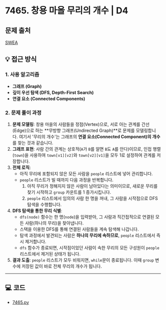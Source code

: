 # 7465. 창용 마을 무리의 개수 | D4

## 문제 출처
[SWEA](https://swexpertacademy.com/main/talk/solvingClub/problemView.do?solveclubId=AZgvQCv6GNXHBIT9&contestProbId=AWngfZVa9XwDFAQU&probBoxId=AZiiM-4KAVbHBIT9&type=PROBLEM&problemBoxTitle=A%ED%98%95_%EC%B6%94%EC%B2%9C+%ED%95%99%EC%8A%B5+%EC%9E%90%EB%A3%8C&problemBoxCnt=24)

## 💡 접근 방식

### 1. 사용 알고리즘
* **그래프 (Graph)**
* **깊이 우선 탐색 (DFS, Depth-First Search)**
* **연결 요소 (Connected Components)**

### 2. 문제 풀이 과정
1.  **문제 모델링**: 창용 마을의 사람들을 정점(Vertex)으로, 서로 아는 관계를 간선(Edge)으로 하는 **무방향 그래프(Undirected Graph)**로 문제를 모델링합니다. 여기서 '무리의 개수'는 그래프의 **연결 요소(Connected Component)의 개수**를 찾는 것과 같습니다.
2.  **그래프 표현**: 사람 간의 관계는 상호적(`A`가 `B`를 알면 `B`도 `A`를 안다)이므로, 인접 행렬(`town`)을 사용하여 `town[v1][v2]`와 `town[v2][v1]`을 모두 1로 설정하여 관계를 저장합니다.
3.  **전체 로직**:
    * 아직 무리에 포함되지 않은 모든 사람을 `people` 리스트에 넣어 관리합니다.
    * `people` 리스트가 빌 때까지 다음 과정을 반복합니다.
        1.  아직 무리가 정해지지 않은 사람이 남아있다는 의미이므로, 새로운 무리를 찾기 시작하고 `group` 카운트를 1 증가시킵니다.
        2.  `people` 리스트에서 임의의 사람 한 명을 꺼내, 그 사람을 시작점으로 DFS 탐색을 수행합니다.
4.  **DFS 탐색을 통한 무리 식별**:
    * `dfs(node)` 함수는 한 명(`node`)을 입력받아, 그 사람과 직간접적으로 연결된 모든 사람(하나의 무리)을 찾아냅니다.
    * 스택을 이용한 DFS를 통해 연결된 사람들을 계속 탐색해 나갑니다.
    * 탐색 과정에서 발견되는 사람은 **하나의 무리에 속하므로**, `people` 리스트에서 즉시 제거합니다.
    * `dfs` 함수가 종료되면, 시작점이었던 사람이 속한 무리의 모든 구성원이 `people` 리스트에서 제거된 상태가 됩니다.
5.  **결과 도출**: `people` 리스트가 모두 비워지면, `while`문이 종료됩니다. 이때 `group` 변수에 저장된 값이 바로 전체 무리의 개수가 됩니다.

---

## 💻 코드
* [7465.py](7465.py)